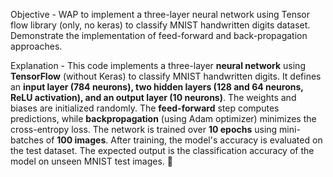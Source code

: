 Objective - WAP to implement a three-layer neural network using Tensor flow library (only, no keras) to classify MNIST handwritten digits dataset. Demonstrate the implementation of feed-forward and back-propagation approaches.

Explanation - This code implements a three-layer **neural network** using **TensorFlow** (without Keras) to classify MNIST handwritten digits. It defines an **input layer (784 neurons), two hidden layers (128 and 64 neurons, ReLU activation), and an output layer (10 neurons)**. The weights and biases are initialized randomly. The **feed-forward** step computes predictions, while **backpropagation** (using Adam optimizer) minimizes the cross-entropy loss. The network is trained over **10 epochs** using mini-batches of **100 images**. After training, the model's accuracy is evaluated on the test dataset. The expected output is the classification accuracy of the model on unseen MNIST test images. 🚀


